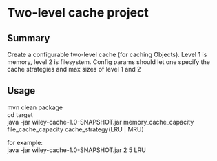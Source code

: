 Two-level cache project
=======================

Summary
-------
Create a configurable two-level cache (for caching Objects).  Level 1 is memory, level 2 is filesystem. Config params should let one specify the cache strategies and max sizes of level  1 and 2

Usage
-----
mvn clean package  
cd target  
java -jar wiley-cache-1.0-SNAPSHOT.jar memory_cache_capacity file_cache_capacity cache_strategy(LRU | MRU)  
  
  
for example:  
java -jar wiley-cache-1.0-SNAPSHOT.jar 2 5 LRU  


